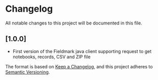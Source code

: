 # Changelog
All notable changes to this project will be documented in this file.

## [1.0.0]
- First version of the Fieldmark java client supporting request to get notebooks, records, CSV and ZIP file

The format is based on [Keep a Changelog](https://keepachangelog.com/en/1.0.0/),
and this project adheres to [Semantic Versioning](https://semver.org/spec/v2.0.0.html).
